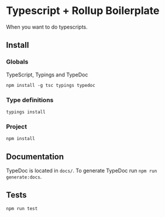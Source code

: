 # Typescript + Rollup Boilerplate

When you want to do typescripts.

## Install

### Globals

TypeScript, Typings and TypeDoc

`npm install -g tsc typings typedoc`

### Type definitions

`typings install`

### Project

`npm install`

## Documentation

TypeDoc is located in `docs/`.
To generate TypeDoc run `npm run generate:docs`.

## Tests

`npm run test`